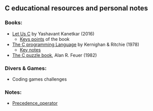 
## C educational resources and personal notes

### Books:
- [Let Us C](./let_us_c) by Yashavant Kanetkar (2016)
    - [Keys points](./let_us_c/quotes.md) of the book
- [The C programming Language](./the_c_programming_language) by Kernighan & Ritchie (1978)
    - [Key notes](./the_c_programming_language/quotes.md)
- [The C puzzle book](./c_puzzle_book_1982), Alan R. Feuer (1982)

### Divers & Games:
- Coding games challenges

### Notes:

- [Precedence_operator](./overall_notes/precedence_operator.md)
